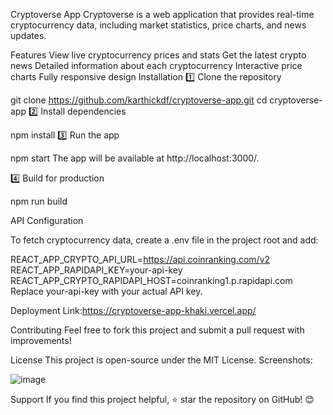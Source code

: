 Cryptoverse App
Cryptoverse is a web application that provides real-time cryptocurrency data, including market statistics, price charts, and news updates.

Features
View live cryptocurrency prices and stats
Get the latest crypto news
Detailed information about each cryptocurrency
Interactive price charts
Fully responsive design
Installation
1️⃣ Clone the repository

git clone https://github.com/karthickdf/cryptoverse-app.git
cd cryptoverse-app
2️⃣ Install dependencies

npm install
3️⃣ Run the app

npm start
The app will be available at http://localhost:3000/.

4️⃣ Build for production

npm run build

API Configuration

To fetch cryptocurrency data, create a .env file in the project root and add:

REACT_APP_CRYPTO_API_URL=https://api.coinranking.com/v2
REACT_APP_RAPIDAPI_KEY=your-api-key
REACT_APP_CRYPTO_RAPIDAPI_HOST=coinranking1.p.rapidapi.com
Replace your-api-key with your actual API key.

Deployment
Link:https://cryptoverse-app-khaki.vercel.app/

Contributing
Feel free to fork this project and submit a pull request with improvements!

License
This project is open-source under the MIT License.
Screenshots:

![image](https://github.com/user-attachments/assets/98b8c193-8943-44aa-9fb7-0473c05afad5)


Support
If you find this project helpful, ⭐ star the repository on GitHub! 😊

